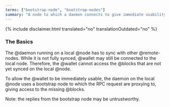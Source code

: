 ```yaml
---
terms: ["bootstrap-node", "bootstrap-nodes"]
summary: "A node to which a daemon connects to give immediate usability to wallets while syncing"
---
```


{% include disclaimer.html translated="no" translationOutdated="no" %}

### The Basics

The @daemon running on a local @node has to sync with other @remote-nodes. While it is not fully synced, @wallet may still be connected to the local node. Therefore, the @wallet cannot access the @blocks that are not yet synced on the local @node.

To allow the @wallet to be immediately usable, the daemon on the local @node uses a bootstrap node to which the RPC request are proxying to, giving access to the missing @blocks.

Note: the replies from the bootstrap node may be untrustworthy.
